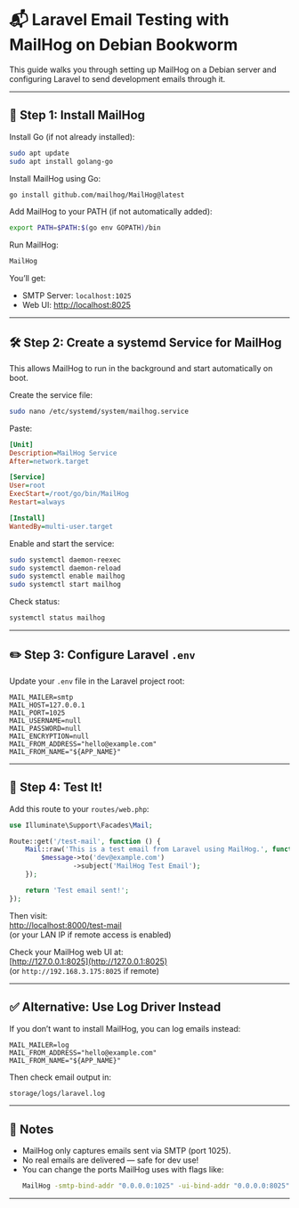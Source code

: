 # 📬 Laravel Email Testing with MailHog on Debian Bookworm

This guide walks you through setting up MailHog on a Debian server and configuring Laravel to send development emails through it.

---

## 🧱 Step 1: Install MailHog

Install Go (if not already installed):

```bash
sudo apt update
sudo apt install golang-go
```

Install MailHog using Go:

```bash
go install github.com/mailhog/MailHog@latest
```

Add MailHog to your PATH (if not automatically added):

```bash
export PATH=$PATH:$(go env GOPATH)/bin
```

Run MailHog:

```bash
MailHog
```

You’ll get:
- SMTP Server: `localhost:1025`
- Web UI: [http://localhost:8025](http://localhost:8025)

---

## 🛠 Step 2: Create a systemd Service for MailHog

This allows MailHog to run in the background and start automatically on boot.

Create the service file:

```bash
sudo nano /etc/systemd/system/mailhog.service
```

Paste:

```ini
[Unit]
Description=MailHog Service
After=network.target

[Service]
User=root
ExecStart=/root/go/bin/MailHog
Restart=always

[Install]
WantedBy=multi-user.target
```

Enable and start the service:

```bash
sudo systemctl daemon-reexec
sudo systemctl daemon-reload
sudo systemctl enable mailhog
sudo systemctl start mailhog
```

Check status:

```bash
systemctl status mailhog
```

---

## ✏️ Step 3: Configure Laravel `.env`

Update your `.env` file in the Laravel project root:

```env
MAIL_MAILER=smtp
MAIL_HOST=127.0.0.1
MAIL_PORT=1025
MAIL_USERNAME=null
MAIL_PASSWORD=null
MAIL_ENCRYPTION=null
MAIL_FROM_ADDRESS="hello@example.com"
MAIL_FROM_NAME="${APP_NAME}"
```

---

## 🧪 Step 4: Test It!

Add this route to your `routes/web.php`:

```php
use Illuminate\Support\Facades\Mail;

Route::get('/test-mail', function () {
    Mail::raw('This is a test email from Laravel using MailHog.', function ($message) {
        $message->to('dev@example.com')
                ->subject('MailHog Test Email');
    });

    return 'Test email sent!';
});
```

Then visit:  
[http://localhost:8000/test-mail](http://localhost:8000/test-mail)  
(or your LAN IP if remote access is enabled)

Check your MailHog web UI at:  
[http://127.0.0.1:8025](http://127.0.0.1:8025)  
(or `http://192.168.3.175:8025` if remote)

---

## ✅ Alternative: Use Log Driver Instead

If you don’t want to install MailHog, you can log emails instead:

```env
MAIL_MAILER=log
MAIL_FROM_ADDRESS="hello@example.com"
MAIL_FROM_NAME="${APP_NAME}"
```

Then check email output in:

```bash
storage/logs/laravel.log
```

---

## 📎 Notes

- MailHog only captures emails sent via SMTP (port 1025).
- No real emails are delivered — safe for dev use!
- You can change the ports MailHog uses with flags like:
  ```bash
  MailHog -smtp-bind-addr "0.0.0.0:1025" -ui-bind-addr "0.0.0.0:8025"
  ```

---
